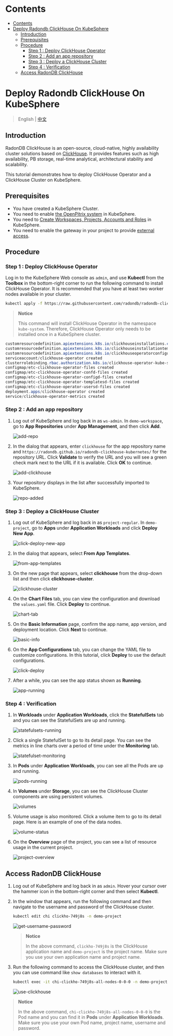 Contents
=================

- [Contents](#contents)
- [Deploy Radondb ClickHouse On KubeSphere](#deploy-radondb-clickhouse-on-kubesphere)
  - [Introduction](#introduction)
  - [Prerequisites](#prerequisites)
  - [Procedure](#procedure)
    - [Step 1 : Deploy ClickHouse Operator](#step-1--deploy-clickhouse-operator)
    - [Step 2 :  Add an app repository](#step-2---add-an-app-repository)
    - [Step 3 :  Deploy a ClickHouse Cluster](#step-3---deploy-a-clickhouse-cluster)
    - [Step 4 :  Verification](#step-4---verification)
  - [Access RadonDB ClickHouse](#access-radondb-clickhouse)

# Deploy Radondb ClickHouse On KubeSphere

> English | [中文](zh/deploy_radondb-clickhouse_operator_on_kubesphere_appstore.md)

## Introduction

RadonDB ClickHouse is an open-source, cloud-native, highly availability cluster solutions based on [ClickHouse](https://clickhouse.tech/). It provides features such as high availability, PB storage, real-time analytical, architectural stability and scalability.

This tutorial demonstrates how to deploy ClickHouse Operator and a ClickHouse Cluster on KubeSphere.

## Prerequisites

- You have created a KubeSphere Cluster.
- You need to enable [the OpenPitrix system](https://kubesphere.io/docs/pluggable-components/app-store/) in KubeSphere.
- You need to [Create Workspaces, Projects, Accounts and Roles](https://kubesphere.io/docs/quick-start/create-workspace-and-project/) in KubeSphere.
- You need to enable the gateway in your project to provide [external access](https://kubesphere.io/docs/project-administration/project-gateway/).

## Procedure

### Step 1 : Deploy ClickHouse Operator

Log in to the KubeSphere Web console as `admin`, and use **Kubectl** from the **Toolbox** in the bottom-right corner to run the following command to install ClickHouse Operator. It is recommended that you have at least two worker nodes available in your cluster.

```bash
kubectl apply -f https://raw.githubusercontent.com/radondb/radondb-clickhouse-kubernetes/master/clickhouse-operator-install.yml
```

> **Notice**
> 
> This command will install ClickHouse Operator in the namespace `kube-system`. Therefore, ClickHouse Operator only needs to be installed once in a KubeSphere cluster.

```powershell
customresourcedefinition.apiextensions.k8s.io/clickhouseinstallations.clickhouse.altinity.com configured
customresourcedefinition.apiextensions.k8s.io/clickhouseinstallationtemplates.clickhouse.altinity.com created
customresourcedefinition.apiextensions.k8s.io/clickhouseoperatorconfigurations.clickhouse.altinity.com created
serviceaccount/clickhouse-operator created
clusterrolebinding.rbac.authorization.k8s.io/clickhouse-operator-kube-system created
configmap/etc-clickhouse-operator-files created
configmap/etc-clickhouse-operator-confd-files created
configmap/etc-clickhouse-operator-configd-files created
configmap/etc-clickhouse-operator-templatesd-files created
configmap/etc-clickhouse-operator-usersd-files created
deployment.apps/clickhouse-operator created
service/clickhouse-operator-metrics created
```

### Step 2 :  Add an app repository

1. Log out of KubeSphere and log back in as `ws-admin`. In `demo-workspace`, go to **App Repositories** under **App Management**, and then click **Add**.

   ![add-repo](_images/add-repo.png)

2. In the dialog that appears, enter `clickhouse` for the app repository name and `https://radondb.github.io/radondb-clickhouse-kubernetes/` for the repository URL. Click **Validate** to verify the URL and you will see a green check mark next to the URL if it is available. Click **OK** to continue.

   ![add-clickhouse](_images/add-clickhouse.png)

3. Your repository displays in the list after successfully imported to KubeSphere.

   ![repo-added](_images/repo-added.png)

### Step 3 :  Deploy a ClickHouse Cluster

1. Log out of KubeSphere and log back in as `project-regular`. In `demo-project`, go to **Apps** under **Application Workloads** and click **Deploy New App**.

   ![click-deploy-new-app](_images/click-deploy-new-app.png)

2. In the dialog that appears, select **From App Templates**.

   ![from-app-templates](_images/from-app-templates.png)

3. On the new page that appears, select **clickhouse** from the drop-down list and then click **clickhouse-cluster**.

   ![clickhouse-cluster](_images/clickhouse-cluster.png)

4. On the **Chart Files** tab, you can view the configuration and download the `values.yaml` file. Click **Deploy** to continue.

   ![chart-tab](_images/chart-tab.png)

5. On the **Basic Information** page, confirm the app name, app version, and deployment location. Click **Next** to continue.

   ![basic-info](_images/basic-info.png)

6. On the **App Configurations** tab, you can change the YAML file to customize configurations. In this tutorial, click **Deploy** to use the default configurations.

   ![click-deploy](_images/click-deploy.png)

7. After a while, you can see the app status shown as **Running**.

   ![app-running](_images/app-running.png)

### Step 4 :  Verification

1. In **Workloads** under **Application Workloads**, click the **StatefulSets** tab and you can see the StatefulSets are up and running.

   ![statefulsets-running](_images/statefulsets-running.png)

3. Click a single StatefulSet to go to its detail page. You can see the metrics in line charts over a period of time under the **Monitoring** tab.

   ![statefulset-monitoring](_images/statefulset-monitoring.png)

3. In **Pods** under **Application Workloads**, you can see all the Pods are up and running.

   ![pods-running](_images/pods-running.png)

4. In **Volumes** under **Storage**, you can see the ClickHouse Cluster components are using persistent volumes.

   ![volumes](_images/volumes.png)

5. Volume usage is also monitored. Click a volume item to go to its detail page. Here is an example of one of the data nodes.

   ![volume-status](_images/volume-status.png)

6. On the **Overview** page of the project, you can see a list of resource usage in the current project.

   ![project-overview](_images/project-overview.png)

## Access RadonDB ClickHouse

1. Log out of KubeSphere and log back in as `admin`. Hover your cursor over the hammer icon in the bottom-right corner and then select **Kubectl**.

2. In the window that appears, run the following command and then navigate to the username and password of the ClickHouse cluster.

   ```bash
   kubectl edit chi clickho-749j8s -n demo-project
   ```

   ![get-username-password](_images/get-username-password.png)

   > **Notice**
   > 
   > In the above command, `clickho-749j8s` is the ClickHouse application name and `demo-project` is the project name. Make sure you use your own application name and project name.

3. Run the following command to access the ClickHouse cluster, and then you can use command like `show databases` to interact with it.

   ```bash
   kubectl exec -it chi-clickho-749j8s-all-nodes-0-0-0 -n demo-project -- clickhouse-client --user=clickhouse --password=c1ickh0use0perator
   ```

   ![use-clickhouse](_images/use-clickhouse.png)

> **Notice**
> 
> In the above command, `chi-clickho-749j8s-all-nodes-0-0-0` is the Pod name and you can find it in **Pods** under **Application Workloads**. Make sure you use your own Pod name, project name, username and password.
